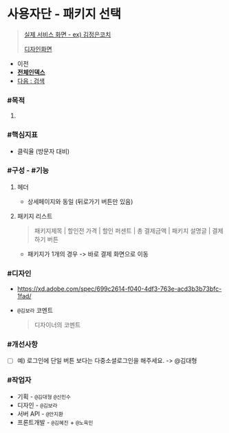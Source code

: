 # 사용자단 - 패키지 선택

> [실제 서비스 화면 - ex) 김정은코치](https://www.modooclass.net/class/pay/package/507)
>
> [디자인화면](https://xd.adobe.com/spec/699c2614-f040-4df3-763e-acd3b3b73bfc-1fad/) 



- 이전      
- [**전체인덱스**](../README.md)     
- [다음 : 검색](search/)



### **#목적**

1. 



### #핵심지표

- 클릭율 (방문자 대비)



### **#구성 - #기능**

1. 헤더 
    - 상세페이지와 동일 (뒤로가기 버튼만 있음)

1. 패키지 리스트
    > 패키지제목 | 할인전 가격 | 할인 퍼센트 | 총 결제금액 | 패키지 설명글 | 결제하기 버튼
    - 패키지가 1개의 경우 -> 바로 결제 화면으로 이동 





### **#디자인**

- https://xd.adobe.com/spec/699c2614-f040-4df3-763e-acd3b3b73bfc-1fad/

- `@김보라`  코멘트

  > 디자이너의 코멘트



### #개선사항

- [ ] 예) 로그인에 단일 버튼 보다는 다중소셜로그인을 해주세요. -> @김대형



### **#작업자**

- 기획 - `@김대형` `@신민수`
- 디자인 - `@김보라`
- 서버 API - `@안지환`
- 프론트개발 - `@김혜진`  + `@노육민`
